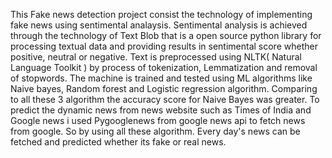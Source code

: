 This Fake news detection project consist the technology of implementing fake news using sentimental analaysis. Sentimental analysis is achieved through the technology of Text Blob that is a open source python library for processing textual data and providing results in sentimental score whether positive, neutral or negative.
Text is preprocessed using NLTK( Natural Language Toolkit ) by process of tokenization, Lemmatization and removal of stopwords. The machine is trained and tested using ML algorithms like Naive bayes, Random forest and Logistic regression algorithm. 
Comparing to all these 3 algorithm the accuracy score for Naive Bayes was greater. To predict the dynamic news from news website such as Times of India and Google news i used Pygooglenews from google news api to fetch news from google. 
So by using all these algorithm. Every day's news can be fetched and predicted whether its fake or real news.
